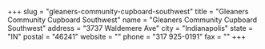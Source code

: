 +++
slug = "gleaners-community-cupboard-southwest"
title = "Gleaners Community Cupboard Southwest"
name = "Gleaners Community Cupboard Southwest"
address = "3737 Waldemere Ave"
city = "Indianapolis"
state = "IN"
postal = "46241"
website = ""
phone = "317 925-0191"
fax = ""
+++
